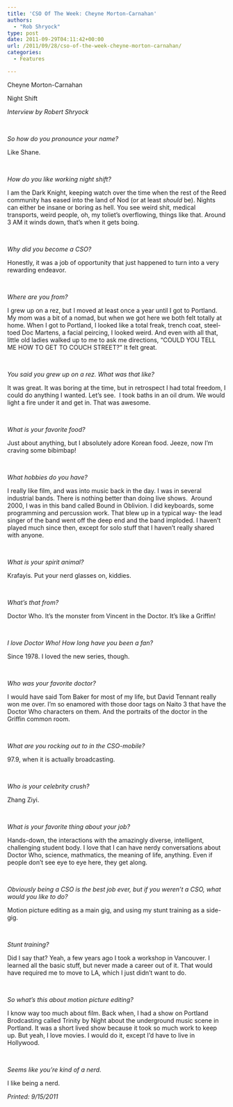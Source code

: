 ```yaml
---
title: 'CSO Of The Week: Cheyne Morton-Carnahan'
authors: 
  - "Rob Shryock"
type: post
date: 2011-09-29T04:11:42+00:00
url: /2011/09/28/cso-of-the-week-cheyne-morton-carnahan/
categories:
  - Features

---
```

Cheyne Morton-Carnahan

Night Shift

_Interview by Robert Shryock_

&nbsp;

_So how do you pronounce your name?_

Like Shane.

&nbsp;

_How do you like working night shift?_

I am the Dark Knight, keeping watch over the time when the rest of the Reed community has eased into the land of Nod (or at least _should_ be). Nights can either be insane or boring as hell. You see weird shit, medical transports, weird people, oh, my toliet&#8217;s overflowing, things like that. Around 3 AM it winds down, that&#8217;s when it gets boing.

&nbsp;

_Why did you become a CSO?_

Honestly, it was a job of opportunity that just happened to turn into a very rewarding endeavor.

&nbsp;

_Where are you from?_

I grew up on a rez, but I moved at least once a year until I got to Portland. My mom was a bit of a nomad, but when we got here we both felt totally at home. When I got to Portland, I looked like a total freak, trench coat, steel-toed Doc Martens, a facial peircing, I looked weird. And even with all that, little old ladies walked up to me to ask me directions, “COULD YOU TELL ME HOW TO GET TO COUCH STREET?” It felt great.

&nbsp;

_You said you grew up on a rez. What was that like?_

It was great. It was boring at the time, but in retrospect I had total freedom, I could do anything I wanted. Let&#8217;s see.  I took baths in an oil drum. We would light a fire under it and get in. That was awesome.

&nbsp;

_What is your favorite food?_

Just about anything, but I absolutely adore Korean food. Jeeze, now I&#8217;m craving some bibimbap!

&nbsp;

_What hobbies do you have?_

I really like film, and was into music back in the day. I was in several industrial bands. There is nothing better than doing live shows.  Around 2000, I was in this band called Bound in Oblivion. I did keyboards, some programming and percussion work. That blew up in a typical way- the lead singer of the band went off the deep end and the band imploded. I haven&#8217;t played much since then, except for solo stuff that I haven&#8217;t really shared with anyone.

&nbsp;

_What is your spirit animal?_

Krafayis. Put your nerd glasses on, kiddies.

&nbsp;

_What&#8217;s that from?_

Doctor Who. It&#8217;s the monster from Vincent in the Doctor. It&#8217;s like a Griffin!

&nbsp;

_I love Doctor Who! How long have you been a fan?_

Since 1978. I loved the new series, though.

&nbsp;

_Who was your favorite doctor?_

I would have said Tom Baker for most of my life, but David Tennant really won me over. I&#8217;m so enamored with those door tags on Naito 3 that have the Doctor Who characters on them. And the portraits of the doctor in the Griffin common room.

&nbsp;

_What are you rocking out to in the CSO-mobile?_ 

97.9, when it is actually broadcasting.

&nbsp;

_Who is your celebrity crush?_

Zhang Ziyi.

&nbsp;

_What is your favorite thing about your job?_

Hands-down, the interactions with the amazingly diverse, intelligent, challenging student body. I love that I can have nerdy conversations about Doctor Who, science, mathmatics, the meaning of life, anything. Even if people don&#8217;t see eye to eye here, they get along.

&nbsp;

_Obviously being a CSO is the best job ever, but if you weren&#8217;t a CSO, what would you like to do?_ 

Motion picture editing as a main gig, and using my stunt training as a side-gig.

&nbsp;

_Stunt training?_

Did I say that? Yeah, a few years ago I took a workshop in Vancouver. I learned all the basic stuff, but never made a career out of it. That would have required me to move to LA, which I just didn&#8217;t want to do.

&nbsp;

_So what&#8217;s this about motion picture editing?_

I know way too much about film. Back when, I had a show on Portland Brodcasting called Trinity by Night about the underground music scene in Portland. It was a short lived show because it took so much work to keep up. But yeah, I love movies. I would do it, except I&#8217;d have to live in Hollywood.

&nbsp;

_Seems like you&#8217;re kind of a nerd._

I like being a nerd.

_Printed: 9/15/2011_